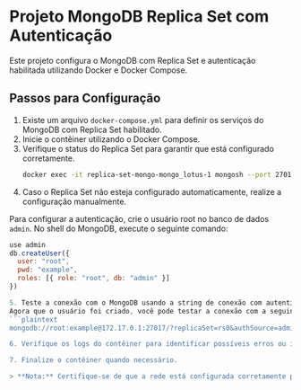 # Projeto MongoDB Replica Set com Autenticação

Este projeto configura o MongoDB com Replica Set e autenticação habilitada utilizando Docker e Docker Compose.

## Passos para Configuração

1. Existe um arquivo `docker-compose.yml` para definir os serviços do MongoDB com Replica Set habilitado.
2. Inicie o contêiner utilizando o Docker Compose.
3. Verifique o status do Replica Set para garantir que está configurado corretamente.
   ```bash
   docker exec -it replica-set-mongo-mongo_lotus-1 mongosh --port 27017

4. Caso o Replica Set não esteja configurado automaticamente, realize a configuração manualmente.

Para configurar a autenticação, crie o usuário root no banco de dados `admin`. No shell do MongoDB, execute o seguinte comando:

   ```javascript
   use admin
   db.createUser({
     user: "root",
     pwd: "example",
     roles: [{ role: "root", db: "admin" }]
   })

5. Teste a conexão com o MongoDB usando a string de conexão com autenticação e Replica Set.
Agora que o usuário foi criado, você pode testar a conexão com a seguinte string de conexão:
   ```plaintext
   mongodb://root:example@172.17.0.1:27017/?replicaSet=rs0&authSource=admin

6. Verifique os logs do contêiner para identificar possíveis erros ou informações relevantes.

7. Finalize o contêiner quando necessário.

> **Nota:** Certifique-se de que a rede está configurada corretamente para uso em diferentes máquinas ou ambientes, e que a solução pode ser adaptável ao contexto.

